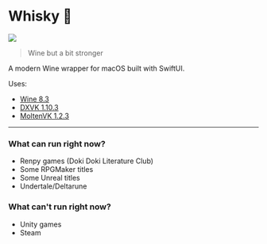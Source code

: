 # Whisky 🥃 
![](https://img.shields.io/github/actions/workflow/status/IsaacMarovitz/Whisky/SwiftLint.yml?style=for-the-badge)

> Wine but a bit stronger

A modern Wine wrapper for macOS built with SwiftUI.

Uses:
- [Wine 8.3](https://github.com/Gcenx/macOS_Wine_builds/releases/tag/8.3)
- [DXVK 1.10.3](https://github.com/Gcenx/DXVK-macOS/releases/tag/v1.10.3)
- [MoltenVK 1.2.3](https://github.com/KhronosGroup/MoltenVK/releases/tag/v1.2.3)

---

<h3>What can run right now?</h3>

- Renpy games (Doki Doki Literature Club)
- Some RPGMaker titles
- Some Unreal titles
- Undertale/Deltarune

<h3>What can't run right now?</h3>

- Unity games
- Steam
